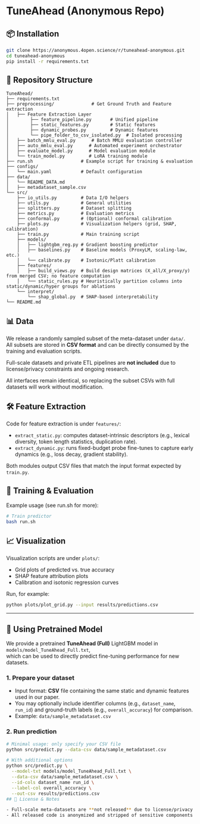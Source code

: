 # TuneAhead (Anonymous Repo)

## 📦 Installation

```bash
git clone https://anonymous.4open.science/r/tuneahead-anonymous.git
cd tuneahead-anonymous
pip install -r requirements.txt
```

## 📂 Repository Structure

```
TuneAhead/
├── requirements.txt 
├── preprocessing/              # Get Ground Truth and Feature extraction
│   ├── Feature Extraction Layer
│        ├── feature_pipeline.py       # Unified pipeline
│        ├── static_features.py        # Static features
│        ├── dynamic_probes.py         # Dynamic features
│        └── pipe_folder_to_csv_isolated.py  # Isolated processing
│   ├── batch_mmlu_eval.py      # Batch MMLU evaluation controller
│   ├── auto_mmlu_eval.py      # Automated experiment orchestrator
│   ├── evaluate_model.py      # Model evaluation module
│   └── train_model.py         # LoRA training module
├── run.sh                  # Example script for training & evaluation
├── configs/
│   └── main.yaml           # Default configuration
├── data/
│   └── README_DATA.md
│   ├── metadataset_sample.csv 
└── src/
    ├── io_utils.py         # Data I/O helpers
    ├── utils.py            # General utilities
    ├── splitters.py        # Dataset splitting
    ├── metrics.py          # Evaluation metrics
    ├── conformal.py        # (Optional) conformal calibration
    ├── plots.py            # Visualization helpers (grid, SHAP, calibration)
    ├── train.py            # Main training script
    ├── models/
    │   ├── lightgbm_reg.py # Gradient boosting predictor
    │   ├── baselines.py    # Baseline models (ProxyLM, scaling-law, etc.)
    │   └── calibrate.py    # Isotonic/Platt calibration
    ├── features/
    │   ├── build_views.py  # Build design matrices (X_all/X_proxy/y) from merged CSV; no feature computation
    │   └── static_rules.py # Heuristically partition columns into static/dynamic/hyper groups for ablations
    └── interpret/
        └── shap_global.py  # SHAP-based interpretability
└── README.md
```

## 📊 Data

We release a randomly sampled subset of the meta-dataset under `data/`.  
All subsets are stored in **CSV format** and can be directly consumed by the training and evaluation scripts.

Full-scale datasets and private ETL pipelines are **not included** due to license/privacy constraints and ongoing research.  

All interfaces remain identical, so replacing the subset CSVs with full datasets will work without modification.

## 🛠 Feature Extraction

Code for feature extraction is under `features/`:

- `extract_static.py`: computes dataset-intrinsic descriptors (e.g., lexical diversity, token length statistics, duplication rate).  
- `extract_dynamic.py`: runs fixed-budget probe fine-tunes to capture early dynamics (e.g., loss decay, gradient stability).  

Both modules output CSV files that match the input format expected by `train.py`.

## 🚀 Training & Evaluation
Example usage (see run.sh for more):
```bash
# Train predictor
bash run.sh
```

## 📈 Visualization

Visualization scripts are under `plots/`:

- Grid plots of predicted vs. true accuracy  
- SHAP feature attribution plots  
- Calibration and isotonic regression curves  

Run, for example:

```bash
python plots/plot_grid.py --input results/predictions.csv
```

---

## 🔮 Using Pretrained Model

We provide a pretrained **TuneAhead (Full)** LightGBM model in `models/model_TuneAhead_Full.txt`,  
which can be used to directly predict fine-tuning performance for new datasets.

### 1. Prepare your dataset
- Input format: **CSV** file containing the same static and dynamic features used in our paper.  
- You may optionally include identifier columns (e.g., `dataset_name`, `run_id`) and ground-truth labels (e.g., `overall_accuracy`) for comparison.  
- Example: `data/sample_metadataset.csv`

### 2. Run prediction
```bash
# Minimal usage: only specify your CSV file
python src/predict.py --data-csv data/sample_metadataset.csv

# With additional options
python src/predict.py \
  --model-txt models/model_TuneAhead_Full.txt \
  --data-csv data/sample_metadataset.csv \
  --id-cols dataset_name run_id \
  --label-col overall_accuracy \
  --out-csv results/predictions.csv
## 📜 License & Notes

- Full-scale meta-datasets are **not released** due to license/privacy constraints and because they remain part of ongoing research.  
- All released code is anonymized and stripped of sensitive components for ICLR review.  
